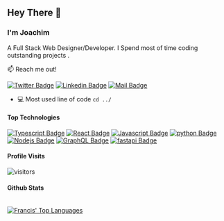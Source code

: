 ## Hey There 👋

### I'm Joachim 
A Full Stack Web Designer/Developer. I Spend most of time coding outstanding projects .

:mailbox: Reach me out!

[![Twitter Badge](https://img.shields.io/badge/-@chuddyjoachim-1ca0f1?style=flat&labelColor=1ca0f1&logo=twitter&logoColor=white&link=https://twitter.com/chuddyjoachim)](https://twitter.com/chuddyjoachim) 
[![Linkedin Badge](https://img.shields.io/badge/-JoachimChikezie-0e76a8?style=flat&labelColor=0e76a8&logo=linkedin&logoColor=white)](https://www.linkedin.com/in/chuddyjoachim/) [![Mail Badge](https://img.shields.io/badge/-@ChuddyJoachim-e84393?style=flat&labelColor=e84393&logo=instagram&logoColor=white)](https://www.instagram.com/chuddyjoachim/)

<!-- TODO: Add last video link -->

- :computer: Most used line of code `cd ../`

#### Top Technologies

<!-- TODO: Make technologies links takes you to repositories -->
 
[![Typescript Badge](https://img.shields.io/badge/-Typescript-000?style=for-the-badge&labelColor=black&logo=typescript&logoColor=007acc)](#)
[![React Badge](https://img.shields.io/badge/-React-000?style=for-the-badge&labelColor=black&logo=react&logoColor=61DBFB)](#) 
[![Javascript Badge](https://img.shields.io/badge/-Javascript-000?style=for-the-badge&labelColor=black&logo=javascript&logoColor=F0DB4F)](#) 
[![python Badge](https://img.shields.io/badge/-python-000?style=for-the-badge&labelColor=black&logo=python&logoColor=007acc)](#)
[![Nodejs Badge](https://img.shields.io/badge/-Nodejs-000?style=for-the-badge&labelColor=black&logo=node.js&logoColor=3C873A)](#) 
[![GraphQL Badge](https://img.shields.io/badge/-GraphQl-000?style=for-the-badge&labelColor=black&logo=node.js&logoColor=e535ab)](#)
[![fastapi Badge](https://img.shields.io/badge/-fastapi-000?style=for-the-badge&labelColor=black&logo=fastapi&logoColor=27CB7C)](#)
<br/>
#### Profile Visits 

![visitors](https://visitor-badge.glitch.me/badge?page_id=Chikezie-Joachim.Chikezie-Joachim)


#### Github Stats
  <br/>
  <a href="https://github.com/chuddyjoachim/github-readme-stats"><img alt="Francis' Top Languages" src="https://github-readme-stats.vercel.app/api/top-langs/?username=chuddyjoachim&langs_count=8&count_private=true&layout=compact&theme=react&hide_border=true&bg_color=0D1117" /></a>
  <br/>



</details>
